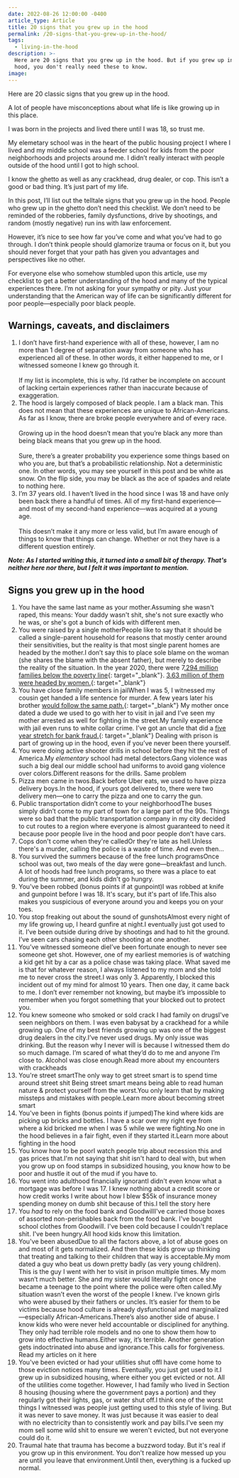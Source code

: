 ```yaml
---
date: 2022-08-26 12:00:00 -0400
article_type: Article
title: 20 signs that you grew up in the hood
permalink: /20-signs-that-you-grew-up-in-the-hood/
tags:
  - living-in-the-hood
description: >-
  Here are 20 signs that you grew up in the hood. But if you grew up in the
  hood, you don't really need these to know.
image:
---
```

Here are 20 classic signs that you grew up in the hood.

A lot of people have misconceptions about what life is like growing up in this place.

I was born in the projects and lived there until I was 18, so trust me.

My elemetary school was in the heart of the public housing project I where I lived and my middle school was a feeder school for kids from the poor neighborhoods and projects around me. I didn’t really interact with people outside of the hood until I got to high school.

I know the ghetto as well as any crackhead, drug dealer, or cop. This isn’t a good or bad thing. It’s just part of my life.

In this post, I’ll list out the telltale signs that you grew up in the hood. People who grew up in the ghetto don’t need this checklist. We don’t need to be reminded of the robberies, family dysfunctions, drive by shootings, and random (mostly negative) run ins with law enforcement.

However, it’s nice to see how far you’ve come and what you’ve had to go through. I don’t think people should glamorize trauma or focus on it, but you should never forget that your path has given you advantages and perspectives like no other.

For everyone else who somehow stumbled upon this article, use my checklist to get a better understanding of the hood and many of the typical experiences there. I’m not asking for your sympathy or pity. Just your understanding that the American way of life can be significantly different for poor people—especially poor black people.

## Warnings, caveats, and disclaimers

1. I don’t have first-hand experience with all of these, however, I am no more than 1 degree of separation away from someone who has experienced all of these. In other words, it either happened to me, or I witnessed someone I knew go through it.<br><br>If my list is incomplete, this is why. I’d rather be incomplete on account of lacking certain experiences rather than inaccurate because of exaggeration.
2. The hood is largely composed of black people. I am a black man. This does not mean that these experiences are unique to African-Americans. As far as I know, there are broke people everywhere and of every race.<br><br>Growing up in the hood doesn’t mean that you’re black any more than being black means that you grew up in the hood.<br><br>Sure, there’s a greater probability you experience some things based on who you are, but that’s a probabilistic relationship. Not a deterministic one. In other words, you may see yourself in this post and be white as snow. On the flip side, you may be black as the ace of spades and relate to nothing here.
3. I’m 37 years old. I haven’t lived in the hood since I was 18 and have only been back there a handful of times. All of my first-hand experience—and most of my second-hand experience—was acquired at a young age.<br><br>This doesn’t make it any more or less valid, but I’m aware enough of things to know that things can change. Whether or not they have is a different question entirely.

***Note: As I started writing this, it turned into a small bit of therapy. That's neither here nor there, but I felt it was important to mention.***

## Signs you grew up in the hood

1. You have the same last name as your mother.Assuming she wasn't raped, this means: Your daddy wasn't shit, she's not sure exactly who he was, or she's got a bunch of kids with different men.
2. You were raised by a single motherPeople like to say that it should be called a single-parent household for reasons that mostly center around their sensitivities, but the reality is that most single parent homes are headed by the mother.I don’t say this to place sole blame on the woman (she shares the blame with the absent father), but merely to describe the reality of the situation. In the year 2020, there were 7[.294 million families below the poverty line](https://www.statista.com/statistics/204743/number-of-poor-families-in-the-us/){: target="_blank"}. [3\.63 million of them were headed by women.](https://www.statista.com/statistics/204996/number-of-poor-families-with-a-female--householder-in-the-us/#:~:text=Number%20of%20poor%20families%20with,in%20the%20U.S.%201990%2D2020&amp;text=In%202020%2C%20around%203.63%20million,of%20material%20possessions%20or%20money.){: target="_blank"}
3. You have close family members in jailWhen I was 5, I witnessed my cousin get handed a life sentence for murder. A few years later his brother [would follow the same path.](https://www.wearecentralpa.com/news/local-news/pittsburgh-man-sentenced-for-selling-fentanyl-laced-drugs/){: target="_blank"} My mother once dated a dude we used to go with her to visit in jail and I’ve seen my mother arrested as well for fighting in the street.My family experience with jail even runs to white collar crime. I’ve got an uncle that did a [five year stretch for bank fraud.](https://archives.fbi.gov/archives/philadelphia/press-releases/2012/sicklerville-new-jersey-man-charged-in-bank-fraud-scheme){: target="_blank"} Dealing with prison is part of growing up in the hood, even if you’ve never been there yourself.
4. You were doing active shooter drills in school before they hit the rest of America.My *elementary* school had metal detectors.Gang violence was such a big deal our middle school had uniforms to avoid gang violence over colors.Different reasons for the drills. Same problem
5. Pizza men came in twos.Back before Uber eats, we used to have pizza delivery boys.In the hood, if yours got delivered to, there were two delivery men—one to carry the pizza and one to carry the gun.
6. Public transportation didn’t come to your neighborhoodThe buses simply didn’t come to my part of town for a large part of the 90s. Things were so bad that the public transportation company in my city decided to cut routes to a region where everyone is almost guaranteed to need it because poor people live in the hood and poor people don’t have cars.
7. Cops don't come when they're calledOr they're late as hell.Unless there's a murder, calling the police is a waste of time. And even then…
8. You survived the summers because of the free lunch programsOnce school was out, two meals of the day were gone—breakfast and lunch. A lot of hoods had free lunch programs, so there was a place to eat during the summer, and kids didn't go hungry.
9. You've been robbed (bonus points if at gunpoint)I was robbed at knife and gunpoint before I was 18. It's scary, but it's part of life.This also makes you suspicious of everyone around you and keeps you on your toes.
10. You stop freaking out about the sound of gunshotsAlmost every night of my life growing up, I heard gunfire at night.I eventually just got used to it. I’ve been outside during drive by shootings and had to hit the ground. I’ve seen cars chasing each other shooting at one another.
11. You’ve witnessed someone dieI’ve been fortunate enough to never see someone get shot. However, one of my earliest memories is of watching a kid get hit by a car as a police chase was taking place. What saved me is that for whatever reason, I always listened to my mom and she told me to never cross the street.I was only 3. Apparently, I blocked this incident out of my mind for almost 10 years. Then one day, it came back to me. I don’t ever remember not knowing, but maybe it’s impossible to remember when you forgot something that your blocked out to protect you.
12. You knew someone who smoked or sold crack I had family on drugsI've seen neighbors on them. I was even babysat by a crackhead for a while growing up. One of my best friends growing up was one of the biggest drug dealers in the city.I’ve never used drugs. My only issue was drinking. But the reason why I never will is because I witnessed them do so much damage. I’m scared of what they’d do to me and anyone I’m close to. Alcohol was close enough.Read more about my encounters with crackheads
13. You're street smartThe only way to get street smart is to spend time around street shit Being street smart means being able to read human nature & protect yourself from the worst.You only learn that by making missteps and mistakes with people.Learn more about becoming street smart
14. You've been in fights (bonus points if jumped)The kind where kids are picking up bricks and bottles. I have a scar over my right eye from where a kid bricked me when I was 5 while we were fighting.No one in the hood believes in a fair fight, even if they started it.Learn more about fighting in the hood
15. You know how to be poorI watch people trip about recession this and gas prices that.I'm not saying that shit isn't hard to deal with, but when you grow up on food stamps in subsidized housing, you know how to be poor and hustle it out of the mud if you have to.
16. You went into adulthood financially ignorantI didn't even know what a mortgage was before I was 17. I knew nothing about a credit score or how credit works I write about how I blew $55k of insurance money spending money on dumb shit because of this.I tell the story here
17. You *had* to rely on the food bank and GoodwillI've carried those boxes of assorted non-perishables back from the food bank. I've bought school clothes from Goodwill. I've been cold because I couldn't replace shit. I've been hungry.All hood kids know this limitation.
18. You've been abusedDue to all the factors above, a lot of abuse goes on and most of it gets normalized. And then these kids grow up thinking that treating and talking to their children that way is acceptable.My mom dated a guy who beat us down pretty badly (as very young children). This is the guy I went with her to visit in prison multiple times. My mom wasn’t much better. She and my sister would literally fight once she became a teenage to the point where the police were often called.My situation wasn’t even the worst of the people I knew. I’ve known girls who were abused by their fathers or uncles. It’s easier for them to be victims because hood culture is already dysfunctional and marginalized—especially African-Americans.There’s also another side of abuse. I know kids who were never held accountable or disciplined for anything. They only had terrible role models and no one to show them how to grow into effective humans.Either way, it’s terrible. Another generation gets indoctrinated into abuse and ignorance.This calls for forgiveness. Read my articles on it here
19. You've been evicted or had your utilities shut offI have come home to those eviction notices many times. Eventually, you just get used to it.I grew up in subsidized housing, where either you get evicted or not. All of the utilities come together. However, I had family who lived in Section 8 housing (housing where the government pays a portion) and they regularly got their lights, gas, or water shut off.I think one of the worst things I witnessed was people just getting used to this style of living. But it was never to save money. It was just because it was easier to deal with no electricity than to consistently work and pay bills.I've seen my mom sell some wild shit to ensure we weren't evicted, but not everyone could do it.
20. TraumaI hate that trauma has become a buzzword today. But it's real if you grow up in this environment. You don't realize how messed up you are until you leave that environment.Until then, everything is a fucked up normal.

&nbsp;

&nbsp;

&nbsp;